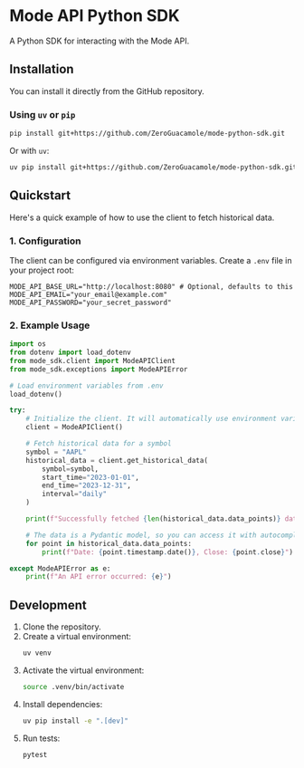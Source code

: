 # Mode API Python SDK

A Python SDK for interacting with the Mode API.

## Installation

You can install it directly from the GitHub repository.

### Using `uv` or `pip`

```bash
pip install git+https://github.com/ZeroGuacamole/mode-python-sdk.git
```

Or with `uv`:

```bash
uv pip install git+https://github.com/ZeroGuacamole/mode-python-sdk.git
```

## Quickstart

Here's a quick example of how to use the client to fetch historical data.

### 1. Configuration

The client can be configured via environment variables. Create a `.env` file in your project root:

```
MODE_API_BASE_URL="http://localhost:8080" # Optional, defaults to this
MODE_API_EMAIL="your_email@example.com"
MODE_API_PASSWORD="your_secret_password"
```

### 2. Example Usage

```python
import os
from dotenv import load_dotenv
from mode_sdk.client import ModeAPIClient
from mode_sdk.exceptions import ModeAPIError

# Load environment variables from .env
load_dotenv()

try:
    # Initialize the client. It will automatically use environment variables.
    client = ModeAPIClient()

    # Fetch historical data for a symbol
    symbol = "AAPL"
    historical_data = client.get_historical_data(
        symbol=symbol,
        start_time="2023-01-01",
        end_time="2023-12-31",
        interval="daily"
    )

    print(f"Successfully fetched {len(historical_data.data_points)} data points for {symbol}.")

    # The data is a Pydantic model, so you can access it with autocomplete
    for point in historical_data.data_points:
        print(f"Date: {point.timestamp.date()}, Close: {point.close}")

except ModeAPIError as e:
    print(f"An API error occurred: {e}")

```

## Development

1.  Clone the repository.
2.  Create a virtual environment:
    ```bash
    uv venv
    ```
3.  Activate the virtual environment:
    ```bash
    source .venv/bin/activate
    ```
4.  Install dependencies:
    ```bash
    uv pip install -e ".[dev]"
    ```
5.  Run tests:
    ```bash
    pytest
    ```
